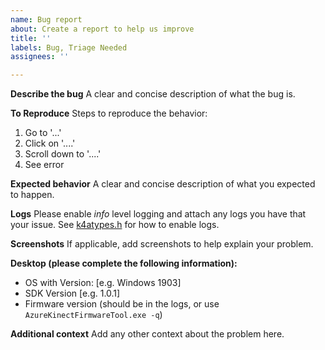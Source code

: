 ```yaml
---
name: Bug report
about: Create a report to help us improve
title: ''
labels: Bug, Triage Needed
assignees: ''

---
```


**Describe the bug**
A clear and concise description of what the bug is.

**To Reproduce**
Steps to reproduce the behavior:
1. Go to '...'
2. Click on '....'
3. Scroll down to '....'
4. See error

**Expected behavior**
A clear and concise description of what you expected to happen.

**Logs**
Please enable *info* level logging and attach any logs you have that your issue.
See [k4atypes.h](https://github.com/Microsoft/Azure-Kinect-Sensor-SDK/blob/feecae0456511ac734287571b101d10fd7292673/include/k4a/k4atypes.h#L184) for how to enable logs.

**Screenshots**
If applicable, add screenshots to help explain your problem.

**Desktop (please complete the following information):**
 - OS with Version: [e.g. Windows 1903]
 - SDK Version [e.g. 1.0.1]
 - Firmware version (should be in the logs, or use `AzureKinectFirmwareTool.exe -q`)

**Additional context**
Add any other context about the problem here.
